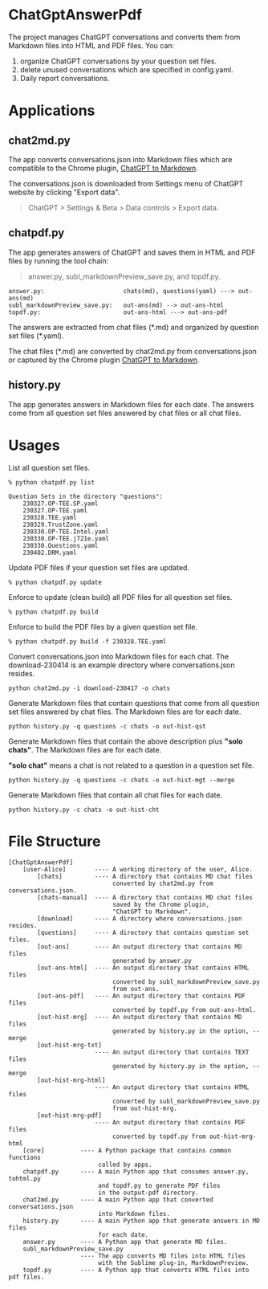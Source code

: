 # ChatGptAnswerPdf
The project manages ChatGPT conversations and converts them from Markdown files into HTML and PDF files. You can: 
1) organize ChatGPT conversations by your question set files.
2) delete unused conversations which are specified in config.yaml.
3) Daily report conversations. 

# Applications

## chat2md.py

The app converts conversations.json into Markdown files which are compatible to the Chrome plugin, [ChatGPT to Markdown](https://chatopenai.pro/chatgpt-to-markdown/).

The conversations.json is downloaded from Settings menu of ChatGPT website by clicking "Export data".
> ChatGPT > Settings & Beta > Data controls > Export data. 

## chatpdf.py

The app generates answers of ChatGPT and saves them in HTML and PDF files by running the tool chain: 
> answer.py, subl_markdownPreview_save.py, and topdf.py. 

```
answer.py:                      chats(md), questions(yaml) ---> out-ans(md)
subl_markdownPreview_save.py:   out-ans(md) --> out-ans-html
topdf.py:                       out-ans-html ---> out-ans-pdf
```

The answers are extracted from chat files (\*.md) and organized by question set files (\*.yaml).

The chat files (\*.md) are converted by chat2md.py from conversations.json or  captured by the Chrome plugin [ChatGPT to Markdown](https://chatopenai.pro/chatgpt-to-markdown/).

## history.py

The app generates answers in Markdown files for each date. The answers come from all question set files answered by chat files or all chat files.

# Usages

List all question set files.
```
% python chatpdf.py list

Question Sets in the directory "questions":
    230327.OP-TEE.SP.yaml
    230327.OP-TEE.yaml
    230328.TEE.yaml
    230329.TrustZone.yaml
    230330.OP-TEE.Intel.yaml
    230330.OP-TEE.j721e.yaml
    230330.Questions.yaml
    230402.DRM.yaml
```

Update PDF files if your question set files are updated.
```
% python chatpdf.py update
```

Enforce to update (clean build) all PDF files for all question set files.
```
% python chatpdf.py build
```

Enforce to build the PDF files by a given question set file.
```
% python chatpdf.py build -f 230328.TEE.yaml
```

Convert conversations.json into Markdown files for each chat. The download-230414 is an example directory where conversations.json resides.
```
python chat2md.py -i download-230417 -o chats
```

Generate Markdown files that contain questions that come from all question set files answered by chat files. The Markdown files are for each date.
```
python history.py -q questions -c chats -o out-hist-qst
```

Generate Markdown files that contain the above description plus **"solo chats"**. The Markdown files are for each date.

**"solo chat"** means a chat is not related to a question in a question set file.
```
python history.py -q questions -c chats -o out-hist-mgt --merge
```

Generate Markdown files that contain all chat files for each date.
```
python history.py -c chats -o out-hist-cht
```

# File Structure
```
[ChatGptAnswerPdf]
    [user-Alice]        ---- A working directory of the user, Alice.
        [chats]         ---- A directory that contains MD chat files 
                             converted by chat2md.py from conversations.json.  
        [chats-manual]  ---- A directory that contains MD chat files 
                             saved by the Chrome plugin, 
                             "ChatGPT to Markdown".                          
        [download]      ---- A directory where conversations.json resides.                      
        [questions]     ---- A directory that contains question set files.
        [out-ans]       ---- An output directory that contains MD files 
                             generated by answer.py
        [out-ans-html]  ---- An output directory that contains HTML files
                             converted by subl_markdownPreview_save.py 
                             from out-ans.
        [out-ans-pdf]   ---- An output directory that contains PDF files
                             converted by topdf.py from out-ans-html.
        [out-hist-mrg]  ---- An output directory that contains MD files 
                             generated by history.py in the option, --merge
        [out-hist-mrg-txt]  
                        ---- An output directory that contains TEXT files
                             generated by history.py in the option, --merge
        [out-hist-mrg-html]  
                        ---- An output directory that contains HTML files
                             converted by subl_markdownPreview_save.py 
                             from out-hist-mrg. 
        [out-hist-mrg-pdf]  
                        ---- An output directory that contains PDF files
                             converted by topdf.py from out-hist-mrg-html             
    [core]          ---- A Python package that contains common functions 
                         called by apps.
    chatpdf.py      ---- A main Python app that consumes answer.py, tohtml.py
                         and topdf.py to generate PDF files 
                         in the output-pdf directory. 
    chat2md.py      ---- A main Python app that converted conversations.json 
                         into Markdown files.
    history.py      ---- A main Python app that generate answers in MD files
                         for each date.
    answer.py       ---- A Python app that generate MD files.
    subl_markdownPreview_save.py  
                    ---- The app converts MD files into HTML files 
                         with the Sublime plug-in, MarkdownPreview.
    topdf.py        ---- A Python app that converts HTML files into pdf files.
```


